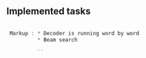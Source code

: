 ## Implemented tasks

```javascript

 Markup : * Decoder is running word by word
          * Beam search 
          
          ``
